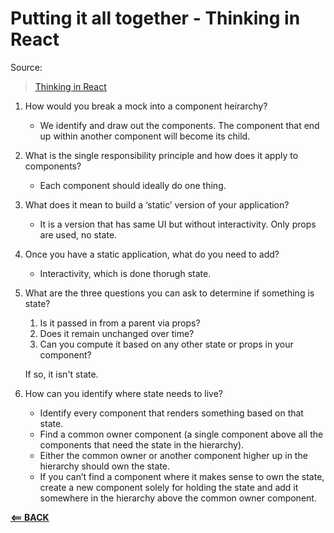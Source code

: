 # Putting it all together - Thinking in React

Source:

> [Thinking in React](https://reactjs.org/docs/thinking-in-react.html)

1. How would you break a mock into a component heirarchy?

    - We identify and draw out the components. The component that end up within another component will become its child.

2. What is the single responsibility principle and how does it apply to components?

    - Each component should ideally do one thing.

3. What does it mean to build a ‘static’ version of your application?

    - It is a version that has same UI but without interactivity. Only props are used, no state.

4. Once you have a static application, what do you need to add?

    - Interactivity, which is done thorugh state.

5. What are the three questions you can ask to determine if something is state?

    1. Is it passed in from a parent via props?
    2. Does it remain unchanged over time?
    3. Can you compute it based on any other state or props in your component?

    If so, it isn't state.

6. How can you identify where state needs to live?

    - Identify every component that renders something based on that state.
    - Find a common owner component (a single component above all the components that need the state in the hierarchy).
    - Either the common owner or another component higher up in the hierarchy should own the state.
    - If you can’t find a component where it makes sense to own the state, create a new component solely for holding the state and add it somewhere in the hierarchy above the common owner component.


[**<== BACK**](301-toc.md)
